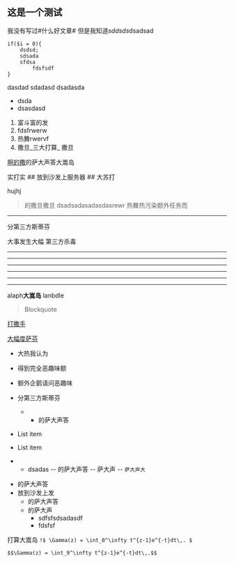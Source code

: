 这是一个测试
------------
我没有写过#什么好文章# 但是我知道*sddsds*dsadsad 
````
if($i = 0){
	dsdsd;
    sdsada
    sfdsa
    	fdsfsdf
}
````
dasdad sdadasd
dsadasda
* dsda
* dsasdasd
1) 富斗富的发
2) fdsfrwerw
3) 热舞rwervf
4) 撒旦_三大打算_ 撒旦 


[啊的撒][1]的萨大声答大嵩岛


实打实 ## 放到沙发上服务器 ## 大苏打 


hujhj
>的撒旦撒旦
>dsadsadasadasdasrewr
>热舞热污染额外任务而

***********************************************************

分第三方斯蒂芬

大事发生大幅
第三方杀毒


----------


----------


----------


----------


----------


----------
alaph**大嵩岛**
lanbdle

> Blockquote

[打撒手][23]


[大幅度萨芬][2]



 - 大热我认为
 - 得到完全恶趣味额
 - 额外企鹅请问恶趣味
 - 分第三方斯蒂芬
   - * 的萨大声答

 - List item
 - List item
 - - dsadas
 -- 的萨大声答
 -- 萨大声
 -- `萨大声大`
 + 的萨大声答
 + 放到沙发上发
   + 的萨大声答
   + 的萨大声
     + sdfsfsdsadasdf
     + fdsfsf

打算大嵩岛
`!$ \Gamma(z) = \int_0^\infty t^{z-1}e^{-t}dt\,. $`
```mathjax!
$$\Gamma(z) = \int_9^\infty t^{z-1}e^{-t}dt\,.$$
```

  [1]: dasda
  [2]: 1212
  [23]:的撒旦的 "分斯蒂芬斯蒂芬斯"
  